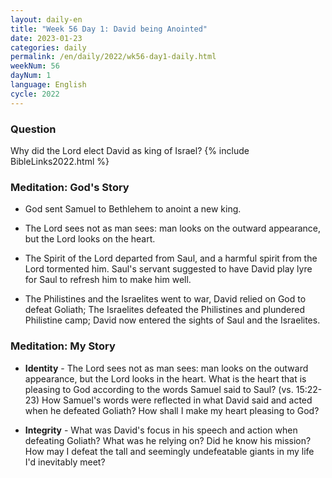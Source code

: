 ```yaml
---
layout: daily-en
title: "Week 56 Day 1: David being Anointed"
date: 2023-01-23
categories: daily
permalink: /en/daily/2022/wk56-day1-daily.html
weekNum: 56
dayNum: 1
language: English
cycle: 2022
---
```


### Question     
Why did the Lord elect David as king of Israel?
{% include BibleLinks2022.html %} 

### Meditation: God's Story   
+ God sent Samuel to Bethlehem to anoint a new king. 

+ The Lord sees not as man sees: man looks on the outward appearance, but the Lord looks on the heart. 

+ The Spirit of the Lord departed from Saul, and a harmful spirit from the Lord tormented him. Saul's servant suggested to have David play lyre for Saul to refresh him to make him well. 

+ The Philistines and the Israelites went to war, David relied on God to defeat Goliath; The Israelites defeated the Philistines and plundered Philistine camp; David now entered the sights of Saul and the Israelites. 

### Meditation: My Story   
+ **Identity** - The Lord sees not as man sees: man looks on the outward appearance, but the Lord looks in the heart. What is the heart that is pleasing to God according to the words Samuel said to Saul? (vs. 15:22-23) How Samuel's words were reflected in what David said and acted when he defeated Goliath? How shall I make my heart pleasing to God? 

+ **Integrity** - What was David's focus in his speech and action when defeating Goliath? What was he relying on? Did he know his mission? How may I defeat the tall and seemingly undefeatable giants in my life I'd inevitably meet? 
